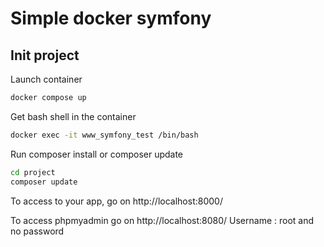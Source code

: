 # Simple docker symfony

## Init project

Launch container

```bash
docker compose up
```

Get bash shell in the container

```bash
docker exec -it www_symfony_test /bin/bash
```

Run composer install or composer update
```bash
cd project
composer update
```

To access to your app, go on http://localhost:8000/

To access phpmyadmin go on http://localhost:8080/
Username : root and no password

